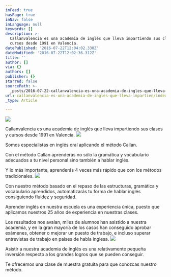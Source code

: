 ```yaml
---
inFeed: true
hasPage: true
inNav: false
inLanguage: null
keywords: []
description: >-
  Callanvalencia es una academia de inglés que lleva impartiendo sus clases y
  cursos desde 1991 en Valencia.
datePublished: '2016-07-22T12:04:02.330Z'
dateModified: '2016-07-22T12:02:36.312Z'
title: ''
author: []
via: {}
authors: []
publisher: {}
starred: false
sourcePath: >-
  _posts/2016-07-22-callanvalencia-es-una-academia-de-ingles-que-lleva-impartien.md
url: callanvalencia-es-una-academia-de-ingles-que-lleva-impartien/index.html
_type: Article

---
```

![](https://the-grid-user-content.s3-us-west-2.amazonaws.com/28c4b6e6-e7f1-4240-acf3-3e5aedf93d26.jpg)

Callanvalencia es una academia de inglés que lleva impartiendo sus clases y cursos desde 1991 en Valencia.
![](https://the-grid-user-content.s3-us-west-2.amazonaws.com/f5a740bf-a18b-4460-a8c1-fe83b88cd1ba.jpg)

Somos especialistas en inglés oral aplicando el método Callan.

Con el método Callan aprenderás no sólo la gramática y vocabulario adecuados a tu nivel personal sino también a hablar inglés.

Y lo más importante, aprenderás 4 veces más rápido que con los métodos tradicionales.
![](https://the-grid-user-content.s3-us-west-2.amazonaws.com/9dd9caa3-e7f5-471e-9b10-f68d36221e88.jpg)

Con nuestro método basado en el repaso de las estructuras, gramática y vocabulario aprendidos, automatizarás tu forma de hablar inglés consiguiendo fluidez y seguridad.

Aprender inglés en nuestra escuela es una experiencia única, puesto que aplicamos nuestros 25 años de experiencia en nuestras clases. 

Los resultados nos avalan, miles de alumnos han asistido a nuestra academia, y en la gran mayoría de los casos han conseguido aprobar exámenes, obtener o mejorar un puesto de trabajo, e incluso superar entrevistas de trabajo en países de habla inglesa.
![](https://the-grid-user-content.s3-us-west-2.amazonaws.com/ea02e1ec-3f13-4fc4-81c7-4d167db809db.jpg)

Asistir a nuestra academia de inglés es una relativamente pequeña inversión respecto a los grandes logros que se pueden conseguir.

Te ofrecemos una clase de muestra gratuita para que conozcas nuestro método.